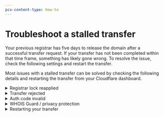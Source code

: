 ```yaml
---
pcx-content-type: how-to
---
```


# Troubleshoot a stalled transfer

Your previous registrar has five days to release the domain after a successful transfer request. If your transfer has not been completed within that time frame, something has likely gone wrong. To resolve the issue, check the following settings and restart the transfer.

Most issues with a stalled transfer can be solved by checking the following details and restarting the transfer from your Cloudflare dashboard.

<details>
<summary>Registrar lock reapplied</summary>
<div>

You have reapplied the registrar lock at your current registrar since requesting the transfer. You will need to remove it again to restart the transfer process.

</div>
</details>

<details>
<summary>Transfer rejected</summary>
<div>

Your transfer has been rejected by your previous registrar. There are several reasons for this to happen:

- You actively rejected the transfer request in the email you received from your registrar or on your registrar’s interface.
- Your registrar determines the domain is not eligible for transfer.
- Some registrars allow customers to enable a setting to reject all transfer requests.
- In some instances, registrars may reject the transfer if they suspect malicious behavior.

You will need to restart the transfer and approve the request or contact your current registrar to solve this issue.

</div>
</details>

<details>
<summary>Auth code invalid</summary>
<div>

Your auth code (also referred to as authentication code and authorization code) has since changed or been deprecated, and Cloudflare cannot complete the transfer. Confirm the code with your current registrar again. To avoid mistakes, copy and paste the auth code provided by your current registrar.

</div>
</details>

<details>
<summary>WHOIS Guard / privacy protection</summary>
<div>

Some registrars may prohibit transfer requests if you have WHOIS privacy services enabled. You need to first disable those services at your current registrar before you can proceed with the transfer process.

</div>
</details>

<details>
<summary>Restarting your transfer</summary>
<div>

In **Overview** for your domain, find the details of your registration in the menu on the right side of the page. Under **Domain Registration**, select **Cancel and Retry**. Once you initiate the retry, reenter your auth code and confirm your WHOIS information.

</div>
</details>
